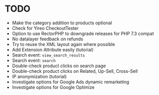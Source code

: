 # TODO
- Make the category addition to products optional
- Check for Yireo CheckoutTester
- Option to use RectorPHP to downgrade releases for PHP 7.3 compat
- No datalayer feedback on refunds
- Try to reuse the XML layout again where possible
- Add Extension Attribute easily (tutorial)
- Search event: `view_search_results`
- Search event: `search`
- Double-check product clicks on search page
- Double-check product clicks on Related, Up-Sell, Cross-Sell
- IP anonymization (tutorial)
- Investigate options for Google Ads dynamic remarketing
- Investigate options for Google Optimize
